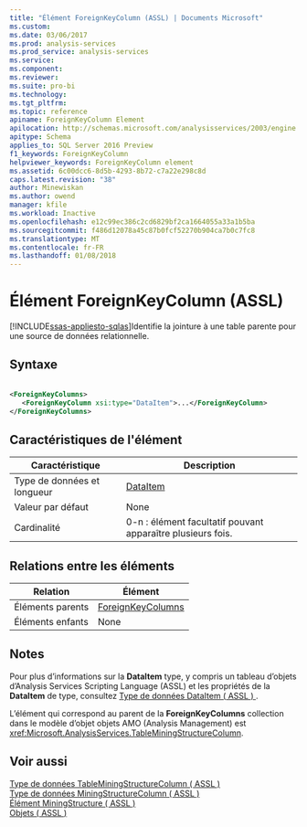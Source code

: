 ```yaml
---
title: "Élément ForeignKeyColumn (ASSL) | Documents Microsoft"
ms.custom: 
ms.date: 03/06/2017
ms.prod: analysis-services
ms.prod_service: analysis-services
ms.service: 
ms.component: 
ms.reviewer: 
ms.suite: pro-bi
ms.technology: 
ms.tgt_pltfrm: 
ms.topic: reference
apiname: ForeignKeyColumn Element
apilocation: http://schemas.microsoft.com/analysisservices/2003/engine
apitype: Schema
applies_to: SQL Server 2016 Preview
f1_keywords: ForeignKeyColumn
helpviewer_keywords: ForeignKeyColumn element
ms.assetid: 6c00dcc6-8d5b-4293-8b72-c7a22e298c8d
caps.latest.revision: "38"
author: Minewiskan
ms.author: owend
manager: kfile
ms.workload: Inactive
ms.openlocfilehash: e12c99ec386c2cd6829bf2ca1664055a33a1b5ba
ms.sourcegitcommit: f486d12078a45c87b0fcf52270b904ca7b0c7fc8
ms.translationtype: MT
ms.contentlocale: fr-FR
ms.lasthandoff: 01/08/2018
---
```

# <a name="foreignkeycolumn-element-assl"></a>Élément ForeignKeyColumn (ASSL)
[!INCLUDE[ssas-appliesto-sqlas](../../../includes/ssas-appliesto-sqlas.md)]Identifie la jointure à une table parente pour une source de données relationnelle.  
  
## <a name="syntax"></a>Syntaxe  
  
```xml  
  
<ForeignKeyColumns>  
   <ForeignKeyColumn xsi:type="DataItem">...</ForeignKeyColumn>  
</ForeignKeyColumns>  
```  
  
## <a name="element-characteristics"></a>Caractéristiques de l'élément  
  
|Caractéristique|Description|  
|--------------------|-----------------|  
|Type de données et longueur|[DataItem](../../../analysis-services/scripting/data-type/dataitem-data-type-assl.md)|  
|Valeur par défaut|None|  
|Cardinalité|0-n : élément facultatif pouvant apparaître plusieurs fois.|  
  
## <a name="element-relationships"></a>Relations entre les éléments  
  
|Relation|Élément|  
|------------------|-------------|  
|Éléments parents|[ForeignKeyColumns](../../../analysis-services/scripting/collections/foreignkeycolumns-element-assl.md)|  
|Éléments enfants|None|  
  
## <a name="remarks"></a>Notes   
 Pour plus d’informations sur la **DataItem** type, y compris un tableau d’objets d’Analysis Services Scripting Language (ASSL) et les propriétés de la **DataItem** de type, consultez [Type de données DataItem &#40; ASSL &#41; ](../../../analysis-services/scripting/data-type/dataitem-data-type-assl.md).  
  
 L’élément qui correspond au parent de la **ForeignKeyColumns** collection dans le modèle d’objet objets AMO (Analysis Management) est <xref:Microsoft.AnalysisServices.TableMiningStructureColumn>.  
  
## <a name="see-also"></a>Voir aussi  
 [Type de données TableMiningStructureColumn &#40; ASSL &#41;](../../../analysis-services/scripting/data-type/tableminingstructurecolumn-data-type-assl.md)   
 [Type de données MiningStructureColumn &#40; ASSL &#41;](../../../analysis-services/scripting/data-type/miningstructurecolumn-data-type-assl.md)   
 [Élément MiningStructure &#40; ASSL &#41;](../../../analysis-services/scripting/objects/miningstructure-element-assl.md)   
 [Objets &#40; ASSL &#41;](../../../analysis-services/scripting/objects/objects-assl.md)  
  
  

